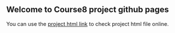 ## Welcome to Course8 project github pages

You can use the [project html link](https://fengliplatform.github.io/course8/course8-project.html) to check project html file online.

